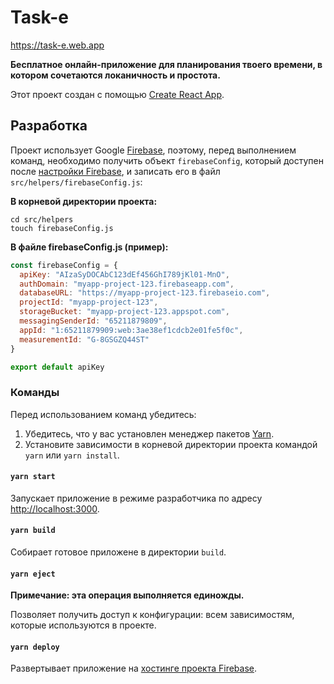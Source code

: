 # Task-e
<https://task-e.web.app>

**Бесплатное онлайн-приложение для планирования твоего времени, в котором сочетаются локаничность и простота.**

Этот проект создан с помощью [Create React App](https://github.com/facebook/create-react-app).

## Разработка

Проект использует Google [Firebase](https://firebase.google.com), поэтому, перед выполнением команд, необходимо получить объект `firebaseConfig`, который доступен после [настройки Firebase](https://firebase.google.com/docs/web/setup), и записать его в файл `src/helpers/firebaseConfig.js`:

**В корневой директории проекта:**
```
cd src/helpers
touch firebaseConfig.js
```

**В файле firebaseConfig.js (пример):**
```js
const firebaseConfig = {
  apiKey: "AIzaSyDOCAbC123dEf456GhI789jKl01-MnO",
  authDomain: "myapp-project-123.firebaseapp.com",
  databaseURL: "https://myapp-project-123.firebaseio.com",
  projectId: "myapp-project-123",
  storageBucket: "myapp-project-123.appspot.com",
  messagingSenderId: "65211879809",
  appId: "1:65211879909:web:3ae38ef1cdcb2e01fe5f0c",
  measurementId: "G-8GSGZQ44ST"
}

export default apiKey
```

### Команды

Перед использованием команд убедитесь:
1. Убедитесь, что у вас установлен менеджер пакетов [Yarn](https://yarnpkg.com/getting-started/install).
2. Установите зависимости в корневой директории проекта командой `yarn` или `yarn install`.

#### `yarn start`

Запускает приложение в режиме разработчика по адресу [http://localhost:3000](http://localhost:3000).

#### `yarn build`

Собирает готовое приложене в директории `build`.

#### `yarn eject`

**Примечание: эта операция выполняется единожды.**

Позволяет получить доступ к конфигурации: всем зависимостям, которые используются в проекте.

#### `yarn deploy`

Развертывает приложение на [хостинге проекта Firebase](https://firebase.google.com/docs/hosting/quickstart).
